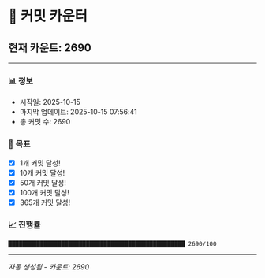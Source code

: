 # 🔢 커밋 카운터

## 현재 카운트: 2690

---

### 📊 정보
- 시작일: 2025-10-15
- 마지막 업데이트: 2025-10-15 07:56:41
- 총 커밋 수: 2690

### 🎯 목표
- [x] 1개 커밋 달성!
- [x] 10개 커밋 달성!
- [x] 50개 커밋 달성!
- [x] 100개 커밋 달성!
- [x] 365개 커밋 달성!

### 📈 진행률
```
██████████████████████████████████████████████████ 2690/100
```

---
*자동 생성됨 - 카운트: 2690*

